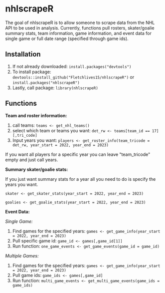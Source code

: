 
# nhlscrapeR

<!-- badges: start -->

<!-- badges: end -->

The goal of nhlscrapeR is to allow someone to scrape data from the NHL API to be used in analysis. Currently, functions pull rosters, skater/goalie summary stats, team information, game information, and event data for single game or full date range (specified through game ids).

## Installation

1. If not already downloaded: `install.packages("devtools")`
2. To install package: `devtools::install_github("Fletchlives15/nhlscrapeR")` or `install.packages("nhlscrapeR")`
3. Lastly, call package: `library(nhlscrapeR)`

## Functions

**Team and roster information:**

1. call teams: `teams <- get_nhl_teams()`
2. select which team or teams you want: `det_rw <- teams[team_id == 17][,tri_code]`
3. Input years you want: `players <- get_roster_info(team_tricode = det_rw, year_start = 2022, year_end = 2023)`

If you want all players for a specific year you can leave "team_tricode" empty and just call years.


**Summary skater/goalie stats:**

If you just want summary stats for a year all you need to do is specify the years you want. 

`skater <- get_skater_stats(year_start = 2022, year_end = 2023)`

`goalies <- get_goalie_stats(year_start = 2022, year_end = 2023)`

**Event Data:**

*Single Game:*

1. Find games for the specified years: `games <- get_game_info(year_start = 2022, year_end = 2023)`
2. Pull specific game id: `game_id <- games[,game_id[1]]`
3. Run function: `one_game_events <- get_game_events(game_id = game_id)`

*Multiple Games:*

1. Find games for the specified years: `games <- get_game_info(year_start = 2022, year_end = 2023)`
2. Pull game ids: `game_ids <- games[,game_id]`
3. Run function: `multi_game_events <- get_multi_game_events(game_ids = game_ids)`


